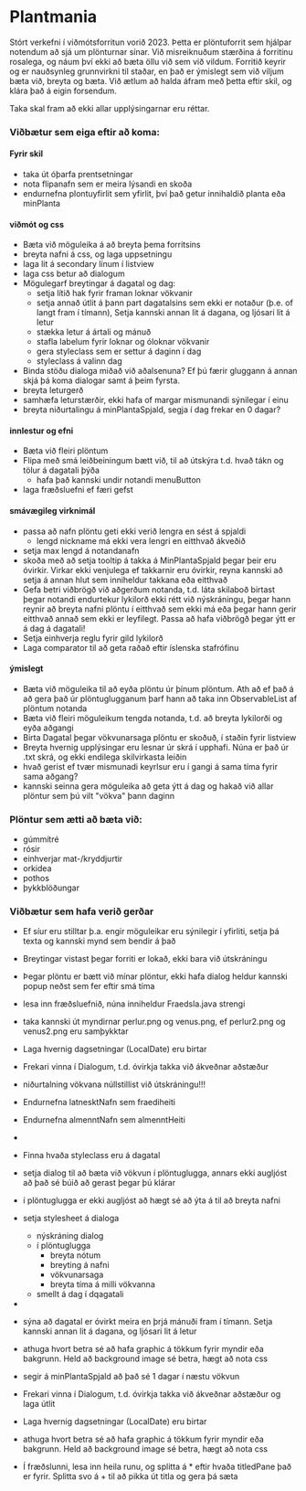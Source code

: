 # Plantmania

Stórt verkefni í viðmótsforritun vorið 2023. Þetta er plöntuforrit sem hjálpar notendum að sjá um plönturnar sínar.
Við misreiknuðum stærðina á forritinu rosalega, og náum því ekki að bæta öllu við sem við vildum. Forritið
keyrir og er nauðsynleg grunnvirkni til staðar, en það er ýmislegt sem við viljum bæta við, breyta og bæta.
Við ætlum að halda áfram með þetta eftir skil, og klára það á eigin forsendum.

Taka skal fram að ekki allar upplýsingarnar eru réttar.

### Viðbætur sem eiga eftir að koma:

#### Fyrir skil

- taka út óþarfa prentsetningar
- nota flipanafn sem er meira lýsandi en skoða
- endurnefna plontuyfirlit sem yfirlit, því það getur innihaldið planta eða minPlanta

#### viðmót og css

- Bæta við möguleika á að breyta þema forritsins
- breyta nafni á css, og laga uppsetningu
- laga lit á secondary línum í listview
- laga css betur að dialogum
- Mögulegarf breytingar á dagatal og dag:
    - setja lítið hak fyrir framan loknar vökvanir
    - setja annað útlit á þann part dagatalsins sem ekki er notaður (þ.e. of langt fram í tímann),
      Setja kannski annan lit á dagana, og ljósari lit á letur
    - stækka letur á ártali og mánuð
    - stafla labelum fyrir loknar og óloknar vökvanir
    - gera styleclass sem er settur á daginn í dag
    - styleclass á valinn dag
- Binda stöðu dialoga miðað við aðalsenuna? Ef þú færir gluggann á annan skjá þá koma dialogar samt á þeim fyrsta.
- breyta leturgerð
- samhæfa leturstærðir, ekki hafa of margar mismunandi sýnilegar í einu
- breyta niðurtalingu á minPlantaSpjald, segja í dag frekar en 0 dagar?

#### innlestur og efni

- Bæta við fleiri plöntum
- Flipa með smá leiðbeiningum bætt við, til að útskýra t.d. hvað tákn og tölur á dagatali þýða
    - hafa það kannski undir notandi menuButton
- laga fræðsluefni ef færi gefst

#### smávægileg virknimál

- passa að nafn plöntu geti ekki verið lengra en sést á spjaldi
    - lengd nickname má ekki vera lengri en eitthvað ákveðið
- setja max lengd á notandanafn
- skoða með að setja tooltip á takka á MinPlantaSpjald þegar þeir eru óvirkir. Virkar ekki venjulega ef takkarnir eru
  óvirkir, reyna kannski að setja á annan hlut sem inniheldur takkana eða eitthvað
- Gefa betri viðbrögð við aðgerðum notanda, t.d. láta skilaboð birtast þegar notandi endurtekur lykilorð
  ekki rétt við nýskráningu, þegar hann reynir að breyta nafni plöntu í eitthvað sem ekki má eða
  þegar hann gerir eitthvað annað sem ekki er leyfilegt. Passa að hafa viðbrögð þegar ýtt er á dag á dagatali!
- Setja einhverja reglu fyrir gild lykilorð
- Laga comparator til að geta raðað eftir íslenska stafrófinu

#### ýmislegt

- Bæta við möguleika til að eyða plöntu úr þínum plöntum. Ath að ef það á að gera það úr plöntuglugganum
  þarf hann að taka inn ObservableList af plöntum notanda
- Bæta við fleiri möguleikum tengda notanda, t.d. að breyta lykilorði og eyða aðgangi
- Birta Dagatal þegar vökvunarsaga plöntu er skoðuð, í staðin fyrir listview
- Breyta hvernig upplýsingar eru lesnar úr skrá í upphafi. Núna er það úr .txt skrá, og ekki endilega
  skilvirkasta leiðin
- hvað gerist ef tvær mismunadi keyrlsur eru í gangi á sama tíma fyrir sama aðgang?
- kannski seinna gera möguleika að geta ýtt á dag og hakað við allar plöntur sem þú vilt "vökva" þann daginn

### Plöntur sem ætti að bæta við:

- gúmmítré
- rósir
- einhverjar mat-/kryddjurtir
- orkidea
- pothos
- þykkblöðungar

### Viðbætur sem hafa verið gerðar

- Ef síur eru stilltar þ.a. engir möguleikar eru sýnilegir í yfirliti, setja þá texta og kannski mynd sem bendir á það
- Breytingar vistast þegar forriti er lokað, ekki bara við útskráningu
- Þegar plöntu er bætt við mínar plöntur, ekki hafa dialog heldur kannski popup neðst sem fer eftir smá tíma
- lesa inn fræðsluefnið, núna inniheldur Fraedsla.java strengi
- taka kannski út myndirnar perlur.png og venus.png, ef perlur2.png og venus2.png eru samþykktar
- Laga hvernig dagsetningar (LocalDate) eru birtar
- Frekari vinna í Dialogum, t.d. óvirkja takka við ákveðnar aðstæður
- niðurtalning vökvana núllstillist við útskráningu!!!
- Endurnefna latnesktNafn sem fraediheiti
- Endurnefna almenntNafn sem almenntHeiti
-
- Finna hvaða styleclass eru á dagatal
- setja dialog til að bæta við vökvun í plöntuglugga, annars ekki augljóst að það sé búið að gerast þegar þú klárar
- í plöntuglugga er ekki augljóst að hægt sé að ýta á til að breyta nafni
- setja stylesheet á dialoga
    - nýskráning dialog
    - í plöntuglugga
        - breyta nótum
        - breyting á nafni
        - vökvunarsaga
        - breyta tíma á milli vökvanna
    - smellt á dag í dqagatali
-

- sýna að dagatal er óvirkt meira en þrjá mánuði fram í tímann. Setja kannski annan lit á dagana, og ljósari lit á letur
- athuga hvort betra sé að hafa graphic á tökkum fyrir myndir eða bakgrunn. Held að background image sé betra, hægt að
  nota css
- segir á minPlantaSpjald að það sé 1 dagar í næstu vökvun
- Frekari vinna í Dialogum, t.d. óvirkja takka við ákveðnar aðstæður og laga útlit
- Laga hvernig dagsetningar (LocalDate) eru birtar
- athuga hvort betra sé að hafa graphic á tökkum fyrir myndir eða bakgrunn. Held að background image sé betra, hægt að
  nota css
- Í fræðslunni, lesa inn heila runu, og splitta á * eftir hvaða titledPane það er fyrir. Splitta svo á + til að pikka út
  titla og gera þá sæta




